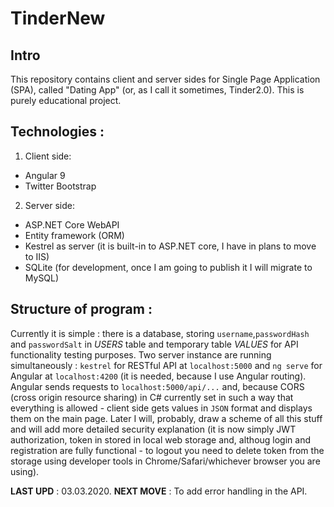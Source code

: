 # TinderNew 

## Intro
This repository contains client and server sides for Single Page Application (SPA), called "Dating App" (or, as I call it sometimes, Tinder2.0). 
This is purely educational project.

## Technologies :

1. Client side:
 * Angular 9 
 * Twitter Bootstrap
2. Server side:
 * ASP.NET Core WebAPI
 * Entity framework (ORM)
 * Kestrel as server (it is built-in to ASP.NET core, I have in plans to move to IIS)
 * SQLite (for development, once I am going to publish it I will migrate to MySQL)
 
 ## Structure of program : 
Currently it is simple : there is a database, storing `username`,`passwordHash` and `passwordSalt` in *USERS* table and temporary table *VALUES* for API functionality testing purposes. Two server instance are running simultaneously : `kestrel` for RESTful API at `localhost:5000` and `ng serve` for Angular at `localhost:4200` (it is needed, because I use Angular routing). Angular sends requests to `localhost:5000/api/...` and, because CORS (cross origin resource sharing) in C# currently set in such a way that everything is allowed - client side gets values in `JSON` format and displays them on the main page. Later I will, probably, draw a scheme of all this stuff and will add more detailed security explanation (it is now simply JWT authorization, token in stored in local web storage and, althoug login and registration are fully functional - to logout you need to delete token from the storage using developer tools in Chrome/Safari/whichever browser you are using).
 
 **LAST UPD** : 03.03.2020. 
 **NEXT MOVE** : To add error handling in the API.

